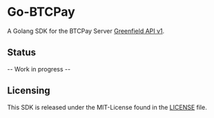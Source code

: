 # Go-BTCPay
A Golang SDK for the BTCPay Server [Greenfield API v1](https://docs.btcpayserver.org/API/Greenfield/v1/).

## Status
-- Work in progress --

## Licensing
This SDK is released under the MIT-License found in the [LICENSE](https://github.com/jon4hz/go-btcpay/blob/master/LICENSE) file.
